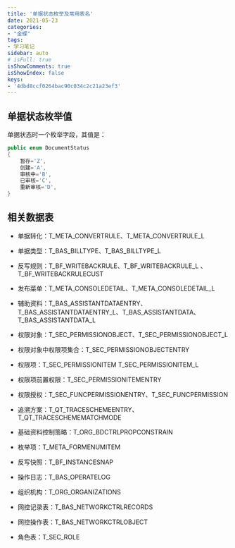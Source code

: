 ```yaml
---
title: '单据状态枚举及常用表名'
date: 2021-05-23
categories:
- "金蝶"
tags:
- 学习笔记
sidebar: auto
# isFull: true
isShowComments: true
isShowIndex: false
keys: 
- '4dbd8ccf0264bac90c034c2c21a23ef3'
---
```


## 单据状态枚举值

单据状态时一个枚举字段，其值是：

```csharp
public enum DocumentStatus
{
    暂存='Z',
    创建='A',
    审核中='B',
    已审核='C',
    重新审核='D',
}
```

## 相关数据表

- 单据转化：T_META_CONVERTRULE、T_META_CONVERTRULE_L

- 单据类型：T_BAS_BILLTYPE、T_BAS_BILLTYPE_L

- 反写规则：T_BF_WRITEBACKRULE、T_BF_WRITEBACKRULE_L 、T_BF_WRITEBACKRULECUST

- 发布菜单：T_META_CONSOLEDETAIL、T_META_CONSOLEDETAIL_L  

- 辅助资料：T_BAS_ASSISTANTDATAENTRY、T_BAS_ASSISTANTDATAENTRY_L、T_BAS_ASSISTANTDATA、T_BAS_ASSISTANTDATA_L

- 权限对象：T_SEC_PERMISSIONOBJECT、T_SEC_PERMISSIONOBJECT_L

- 权限对象中权限项集合：T_SEC_PERMISSIONOBJECTENTRY

- 权限项：T_SEC_PERMISSIONITEM  T_SEC_PERMISSIONITEM_L

- 权限项前置权限：T_SEC_PERMISSIONITEMENTRY

- 权限授权：T_SEC_FUNCPERMISSIONENTRY、T_SEC_FUNCPERMISSION

- 追溯方案：T_QT_TRACESCHEMEENTRY、T_QT_TRACESCHEMEMATCHMODE

- 基础资料控制策略：T_ORG_BDCTRLPROPCONSTRAIN

- 枚举项：T_META_FORMENUMITEM

- 反写快照：T_BF_INSTANCESNAP

- 操作日志：T_BAS_OPERATELOG

- 组织机构：T_ORG_ORGANIZATIONS

- 网控记录表：T_BAS_NETWORKCTRLRECORDS

- 网控操作表：T_BAS_NETWORKCTRLOBJECT

- 角色表：T_SEC_ROLE